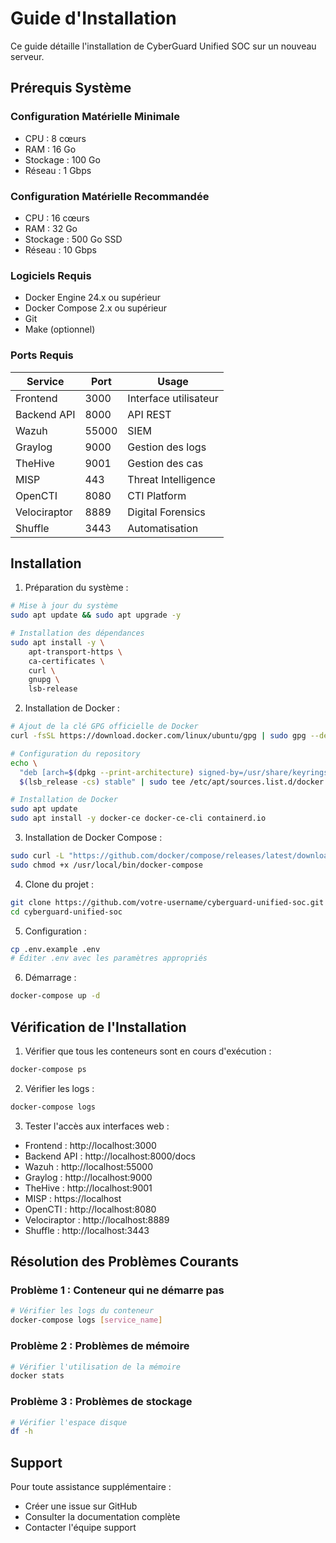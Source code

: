# Guide d'Installation

Ce guide détaille l'installation de CyberGuard Unified SOC sur un nouveau serveur.

## Prérequis Système

### Configuration Matérielle Minimale
- CPU : 8 cœurs
- RAM : 16 Go
- Stockage : 100 Go
- Réseau : 1 Gbps

### Configuration Matérielle Recommandée
- CPU : 16 cœurs
- RAM : 32 Go
- Stockage : 500 Go SSD
- Réseau : 10 Gbps

### Logiciels Requis
- Docker Engine 24.x ou supérieur
- Docker Compose 2.x ou supérieur
- Git
- Make (optionnel)

### Ports Requis
| Service | Port | Usage |
|---------|------|-------|
| Frontend | 3000 | Interface utilisateur |
| Backend API | 8000 | API REST |
| Wazuh | 55000 | SIEM |
| Graylog | 9000 | Gestion des logs |
| TheHive | 9001 | Gestion des cas |
| MISP | 443 | Threat Intelligence |
| OpenCTI | 8080 | CTI Platform |
| Velociraptor | 8889 | Digital Forensics |
| Shuffle | 3443 | Automatisation |

## Installation

1. Préparation du système :
```bash
# Mise à jour du système
sudo apt update && sudo apt upgrade -y

# Installation des dépendances
sudo apt install -y \
    apt-transport-https \
    ca-certificates \
    curl \
    gnupg \
    lsb-release
```

2. Installation de Docker :
```bash
# Ajout de la clé GPG officielle de Docker
curl -fsSL https://download.docker.com/linux/ubuntu/gpg | sudo gpg --dearmor -o /usr/share/keyrings/docker-archive-keyring.gpg

# Configuration du repository
echo \
  "deb [arch=$(dpkg --print-architecture) signed-by=/usr/share/keyrings/docker-archive-keyring.gpg] https://download.docker.com/linux/ubuntu \
  $(lsb_release -cs) stable" | sudo tee /etc/apt/sources.list.d/docker.list > /dev/null

# Installation de Docker
sudo apt update
sudo apt install -y docker-ce docker-ce-cli containerd.io
```

3. Installation de Docker Compose :
```bash
sudo curl -L "https://github.com/docker/compose/releases/latest/download/docker-compose-$(uname -s)-$(uname -m)" -o /usr/local/bin/docker-compose
sudo chmod +x /usr/local/bin/docker-compose
```

4. Clone du projet :
```bash
git clone https://github.com/votre-username/cyberguard-unified-soc.git
cd cyberguard-unified-soc
```

5. Configuration :
```bash
cp .env.example .env
# Éditer .env avec les paramètres appropriés
```

6. Démarrage :
```bash
docker-compose up -d
```

## Vérification de l'Installation

1. Vérifier que tous les conteneurs sont en cours d'exécution :
```bash
docker-compose ps
```

2. Vérifier les logs :
```bash
docker-compose logs
```

3. Tester l'accès aux interfaces web :
- Frontend : http://localhost:3000
- Backend API : http://localhost:8000/docs
- Wazuh : http://localhost:55000
- Graylog : http://localhost:9000
- TheHive : http://localhost:9001
- MISP : https://localhost
- OpenCTI : http://localhost:8080
- Velociraptor : http://localhost:8889
- Shuffle : http://localhost:3443

## Résolution des Problèmes Courants

### Problème 1 : Conteneur qui ne démarre pas
```bash
# Vérifier les logs du conteneur
docker-compose logs [service_name]
```

### Problème 2 : Problèmes de mémoire
```bash
# Vérifier l'utilisation de la mémoire
docker stats
```

### Problème 3 : Problèmes de stockage
```bash
# Vérifier l'espace disque
df -h
```

## Support

Pour toute assistance supplémentaire :
- Créer une issue sur GitHub
- Consulter la documentation complète
- Contacter l'équipe support
